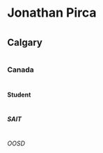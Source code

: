 # <h1>Jonathan Pirca</h1>
# <h2>Calgary</h2>
# <h3>Canada</h3>
# <h4>Student</h4>
# <h5>SAIT</h5>
# <h6>OOSD</h6>
